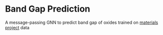 # Band Gap Prediction

A message-passing GNN to predict band gap of oxides trained on <a href='https://next-gen.materialsproject.org/'>materials project</a> data